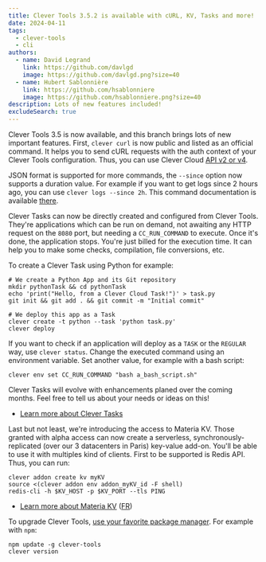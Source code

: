 ```yaml
---
title: Clever Tools 3.5.2 is available with cURL, KV, Tasks and more!
date: 2024-04-11
tags:
  - clever-tools
  - cli
authors:
  - name: David Legrand
    link: https://github.com/davlgd
    image: https://github.com/davlgd.png?size=40
  - name: Hubert Sablonnière
    link: https://github.com/hsablonniere
    image: https://github.com/hsablonniere.png?size=40
description: Lots of new features included!
excludeSearch: true
---
```


Clever Tools 3.5 is now available, and this branch brings lots of new important features. First, `clever curl` is now public and listed as an official command. It helps you to send cURL requests with the auth context of your Clever Tools configuration. Thus, you can use Clever Cloud [API v2 or v4](/api/).

JSON format is supported for more commands, the `--since` option now supports a duration value. For example if you want to get logs since 2 hours ago, you can use `clever logs --since 2h`. This command documentation is available [there](https://github.com/CleverCloud/clever-tools/blob/master/docs/applications-deployment-lifecycle.md#logs).

Clever Tasks can now be directly created and configured from Clever Tools. They're applications which can be run on demand, not awaiting any HTTP request on the `8080` port, but needing a `CC_RUN_COMMAND` to execute. Once it's done, the application stops. You're just billed for the execution time. It can help you to make some checks, compilation, file conversions, etc.

To create a Clever Task using Python for example:

```
# We create a Python App and its Git repository
mkdir pythonTask && cd pythonTask
echo 'print("Hello, from a Clever Cloud Task!")' > task.py
git init && git add . && git commit -m "Initial commit"

# We deploy this app as a Task
clever create -t python --task 'python task.py'
clever deploy
```

If you want to check if an application will deploy as a `TASK` or the `REGULAR` way, use `clever status`. Change the executed command using an environment variable. Set another value, for example with a bash script:

```
clever env set CC_RUN_COMMAND "bash a_bash_script.sh"
```
Clever Tasks will evolve with enhancements planed over the coming months. Feel free to tell us about your needs or ideas on this!

* [Learn more about Clever Tasks](/doc/develop/tasks/)

Last but not least, we're introducing the access to Materia KV. Those granted with alpha access can now create a serverless, synchronously-replicated (over our 3 datacenters in Paris) key-value add-on. You'll be able to use it with multiples kind of clients. First to be supported is Redis API. Thus, you can run:

````
clever addon create kv myKV
source <(clever addon env addon_myKV_id -F shell)
redis-cli -h $KV_HOST -p $KV_PORT --tls PING
````
* [Learn more about Materia KV](https://www.clever-cloud.com/blog/company/2024/04/16/materiadb-kv-materia-functions/) ([FR](https://www.clever-cloud.com/fr/blog/entreprise/2024/04/16/materiadb-kv-functions/))

To upgrade Clever Tools, [use your favorite package manager](https://github.com/CleverCloud/clever-tools/blob/master/docs/setup-systems.md#how-to-install-clever-tools). For example with `npm`:

```
npm update -g clever-tools
clever version
```
